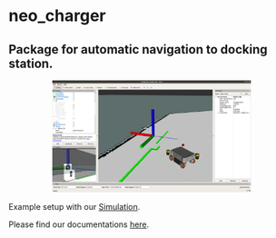 # neo_charger

## Package for automatic navigation to docking station.

<p align="center">
  <img src="img/example_auto_docking.png"  width=350>
</p>

Example setup with our [Simulation](https://github.com/neobotix/neo_simulation).

Please find our documentations [here](https://docs.neobotix.de/display/TUT/Using).